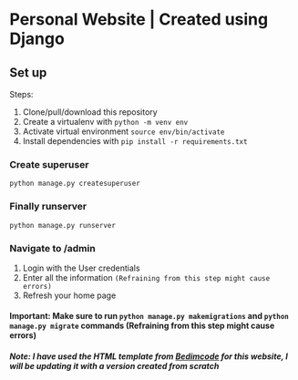 # Personal Website | Created using Django

## Set up
Steps:
1. Clone/pull/download this repository
2. Create a virtualenv with `python -m venv env`
3. Activate virtual environment `source env/bin/activate`
4. Install dependencies with `pip install -r requirements.txt`

### Create superuser
`python manage.py createsuperuser`

### Finally runserver
`python manage.py runserver`

### Navigate to /admin 
1. Login with the User credentials
2. Enter all the information `(Refraining from this step might cause errors)`
3. Refresh your home page

#### Important: Make sure to run `python manage.py makemigrations` and `python manage.py migrate` commands (Refraining from this step might cause errors)

##### Note: I have used the HTML template from [Bedimcode](https://github.com/bedimcode/responsive-portfolio-website-JhonDoe) for this website, I will be updating it with a version created from scratch
